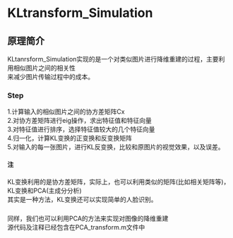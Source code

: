 # KLtransform_Simulation
## 原理简介
KLtanrsform_Simulation实现的是一个对类似图片进行降维重建的过程，主要利用相似图片之间的相关性 <br>
来减少图片传输过程中的成本。<br>
### Step
1.计算输入的相似图片之间的协方差矩阵Cx <br>
2.对协方差矩阵进行eig操作，求出特征值和特征向量 <br>
3.对特征值进行排序，选择特征值较大的几个特征向量 <br>
4.归一化，计算KL变换的正变换和反变换矩阵 <br>
5.对输入的每一张图片，进行KL反变换，比较和原图片的视觉效果，以及误差。<br> 
#### 注
KL变换利用的是协方差矩阵，实际上，也可以利用类似的矩阵(比如相关矩阵等)，KL变换和PCA(主成分分析) <br>
其实是一种方法，KL变换还可以实现简单的人脸识别。 <br>
#####
同样，我们也可以利用PCA的方法来实现对图像的降维重建<br>
源代码及注释已经包含在PCA_transform.m文件中<br>
